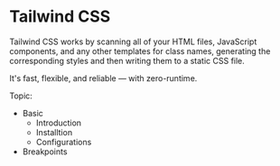 # Tailwind CSS

Tailwind CSS works by scanning all of your HTML files, JavaScript components, and any other templates for class names, generating the corresponding styles and then writing them to a static CSS file.

It's fast, flexible, and reliable — with zero-runtime.

Topic:

- Basic
  - Introduction
  - Installtion
  - Configurations
- Breakpoints
